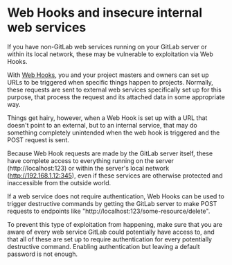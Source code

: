 # Web Hooks and insecure internal web services

If you have non-GitLab web services running on your GitLab server or within its local network, these may be vulnerable to exploitation via Web Hooks.

With [Web Hooks](../web_hooks/web_hooks.md), you and your project masters and owners can set up URLs to be triggered when specific things happen to projects. Normally, these requests are sent to external web services specifically set up for this purpose, that process the request and its attached data in some appropriate way. 

Things get hairy, however, when a Web Hook is set up with a URL that doesn't point to an external, but to an internal service, that may do something completely unintended when the web hook is triggered and the POST request is sent.

Because Web Hook requests are made by the GitLab server itself, these have complete access to everything running on the server (http://localhost:123) or within the server's local network (http://192.168.1.12:345), even if these services are otherwise protected and inaccessible from the outside world.

If a web service does not require authentication, Web Hooks can be used to trigger destructive commands by getting the GitLab server to make POST requests to endpoints like "http://localhost:123/some-resource/delete". 

To prevent this type of exploitation from happening, make sure that you are aware of every web service GitLab could potentially have access to, and that all of these are set up to require authentication for every potentially destructive command. Enabling authentication but leaving a default password is not enough.